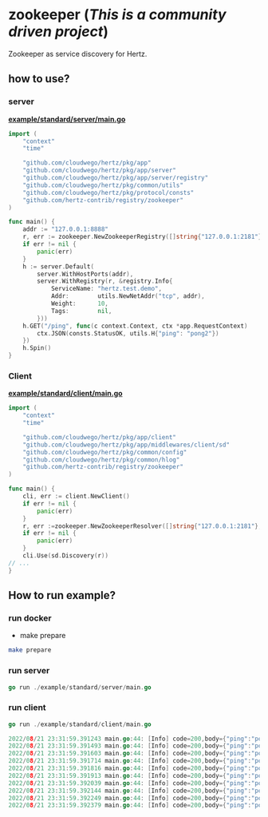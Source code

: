 # zookeeper (*This is a community driven project*)

Zookeeper as service discovery for Hertz.

## how to use?

### server 

**[example/standard/server/main.go](example/standard/server/main.go)**

```go
import (
    "context"
    "time"

    "github.com/cloudwego/hertz/pkg/app"
    "github.com/cloudwego/hertz/pkg/app/server"
    "github.com/cloudwego/hertz/pkg/app/server/registry"
    "github.com/cloudwego/hertz/pkg/common/utils"
    "github.com/cloudwego/hertz/pkg/protocol/consts"
    "github.com/hertz-contrib/registry/zookeeper"
)

func main() {
    addr := "127.0.0.1:8888"
    r, err := zookeeper.NewZookeeperRegistry([]string{"127.0.0.1:2181"}, 40*time.Second)
    if err != nil {
        panic(err)
    }
    h := server.Default(
        server.WithHostPorts(addr),
        server.WithRegistry(r, &registry.Info{
            ServiceName: "hertz.test.demo",
            Addr:        utils.NewNetAddr("tcp", addr),
            Weight:      10,
            Tags:        nil,
        }))
    h.GET("/ping", func(c context.Context, ctx *app.RequestContext) 		{
        ctx.JSON(consts.StatusOK, utils.H{"ping": "pong2"})
    })
    h.Spin()
}

```

### Client

**[example/standard/client/main.go](example/standard/client/main.go)**

```go
import (
	"context"
	"time"

	"github.com/cloudwego/hertz/pkg/app/client"
	"github.com/cloudwego/hertz/pkg/app/middlewares/client/sd"
	"github.com/cloudwego/hertz/pkg/common/config"
	"github.com/cloudwego/hertz/pkg/common/hlog"
	"github.com/hertz-contrib/registry/zookeeper"
)

func main() {
	cli, err := client.NewClient()
	if err != nil {
		panic(err)
	}
	r, err :=zookeeper.NewZookeeperResolver([]string{"127.0.0.1:2181"}, 40*time.Second)
	if err != nil {
		panic(err)
	}
	cli.Use(sd.Discovery(r))
// ...
}
```
## How to run example?

### run docker

- make prepare

```bash
make prepare
```

### run server

```go
go run ./example/standard/server/main.go
```

### run client

```go
go run ./example/standard/client/main.go
```
```go
2022/08/21 23:31:59.391243 main.go:44: [Info] code=200,body={"ping":"pong2"}
2022/08/21 23:31:59.391493 main.go:44: [Info] code=200,body={"ping":"pong2"}
2022/08/21 23:31:59.391603 main.go:44: [Info] code=200,body={"ping":"pong2"}
2022/08/21 23:31:59.391714 main.go:44: [Info] code=200,body={"ping":"pong2"}
2022/08/21 23:31:59.391816 main.go:44: [Info] code=200,body={"ping":"pong2"}
2022/08/21 23:31:59.391913 main.go:44: [Info] code=200,body={"ping":"pong2"}
2022/08/21 23:31:59.392039 main.go:44: [Info] code=200,body={"ping":"pong2"}
2022/08/21 23:31:59.392144 main.go:44: [Info] code=200,body={"ping":"pong2"}
2022/08/21 23:31:59.392249 main.go:44: [Info] code=200,body={"ping":"pong2"}
2022/08/21 23:31:59.392379 main.go:44: [Info] code=200,body={"ping":"pong2"}
```